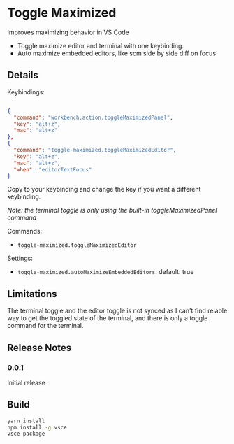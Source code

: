 # Toggle Maximized
Improves maximizing behavior in VS Code

- Toggle maximize editor and terminal with one keybinding.
- Auto maximize embedded editors, like scm side by side diff on focus

## Details
Keybindings:
```json

{
  "command": "workbench.action.toggleMaximizedPanel",
  "key": "alt+z",
  "mac": "alt+z"
},
{
  "command": "toggle-maximized.toggleMaximizedEditor",
  "key": "alt+z",
  "mac": "alt+z",
  "when": "editorTextFocus"
}
```
Copy to your keybinding and change the key if you want a different keybinding.

*Note: the terminal toggle is only using the built-in toggleMaximizedPanel command*

Commands:
* `toggle-maximized.toggleMaximizedEditor`

Settings:
* `toggle-maximized.autoMaximizeEmbeddedEditors`: default: true

## Limitations
The terminal toggle and the editor toggle is not synced as I can't find relable way to
get the toggled state of the terminal, and there is only a toggle command for the terminal.

## Release Notes

### 0.0.1

Initial release


## Build
```sh
yarn install
npm install -g vsce
vsce package
```
